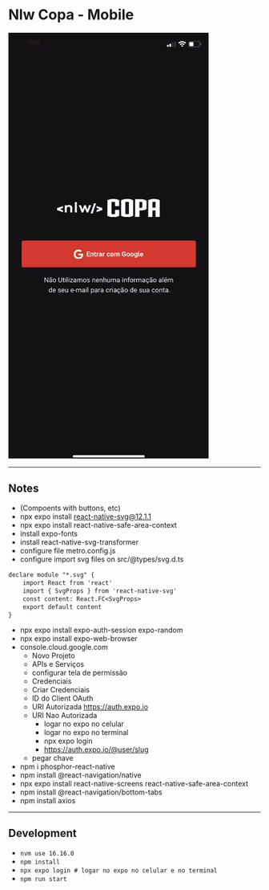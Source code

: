 # Nlw Copa - Mobile

<img src="mobile.gif">

----------
## Notes

-  (Compoents with buttons, etc)
- npx expo install react-native-svg@12.1.1
- npx expo install react-native-safe-area-context
- install expo-fonts
- install react-native-svg-transformer
- configure file metro.config.js
- configure import svg files on src/@types/svg.d.ts
```
declare module "*.svg" {
    import React from 'react'
    import { SvgProps } from 'react-native-svg'
    const content: React.FC<SvgProps>
    export default content
}
```
- npx expo install expo-auth-session expo-random
- npx expo install expo-web-browser
- console.cloud.google.com
    - Novo Projeto
    - APIs e Serviços
    - configurar tela de permissão
    - Credenciais
    - Criar Credenciais
    - ID do Client OAuth
    - URI Autorizada https://auth.expo.io
    - URI Nao Autorizada
        - logar no expo no celular
        - logar no expo no terminal
        - npx expo login
        - https://auth.expo.io/@user/slug
    - pegar chave
-  npm i phosphor-react-native
-  npm install @react-navigation/native
-  npx expo install react-native-screens react-native-safe-area-context
-  npm install @react-navigation/bottom-tabs
-  npm install axios
----------
## Development
- `nvm use 16.16.0`
- `npm install`
- `npx expo login # logar no expo no celular e no terminal`
- `npm run start`